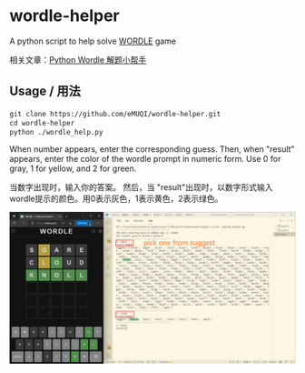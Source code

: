 # wordle-helper
A python script to help solve [WORDLE](https://www.nytimes.com/games/wordle/) game

相关文章：[Python Wordle 解题小帮手](https://wulu.zone/posts/Wordle-Python)

## Usage / 用法
```
git clone https://github.com/eMUQI/wordle-helper.git
cd wordle-helper
python ./wordle_help.py
```

When number appears, enter the corresponding guess.
Then, when "result" appears, enter the color of the wordle prompt in numeric form. Use 0 for gray, 1 for yellow, and 2 for green.

当数字出现时，输入你的答案。
然后，当 "result"出现时，以数字形式输入wordle提示的颜色。用0表示灰色，1表示黄色，2表示绿色。

![usage](./img/usage.png)
